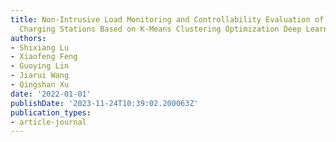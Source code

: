 ```yaml
---
title: Non-Intrusive Load Monitoring and Controllability Evaluation of Electric Vehicle
  Charging Stations Based on K-Means Clustering Optimization Deep Learning
authors:
- Shixiang Lu
- Xiaofeng Feng
- Guoying Lin
- Jiarui Wang
- Qingshan Xu
date: '2022-01-01'
publishDate: '2023-11-24T10:39:02.200063Z'
publication_types:
- article-journal
---
```

